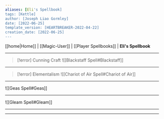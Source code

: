 ```yaml
---
aliases: [Eli's Spellbook]
tags: [Kettle]
author: [Joseph Liao Gormley]
date: [2022-06-25]
template_version: [HEARTBREAKER-2022-04-22]
creation_date: [2022-06-25]
---
```

<!-- Home | Character Creation | -->
[[home|Home]] | [[Magic-User]] | [[Player Spellbooks]] | **Eli's Spellbook**
___
> [!error] Cunning Craft
> ![[Blackstaff Spell#Blackstaff]]
___
> [!error] Elementalism
> ![[Chariot of Air Spell#Chariot of Air]]
___
![[Geas Spell#Geas]]
___
![[Gleam Spell#Gleam]]
___

___
<!--*See also:* 
*References:*
*Source:* -->
<!-- Sources, read more, links, etc. -->
<!-- *Source: Entry by [[Mike Maxin]].* -->
<!-- Leave an empty line at the end, otherwise Exporter complains. -->
